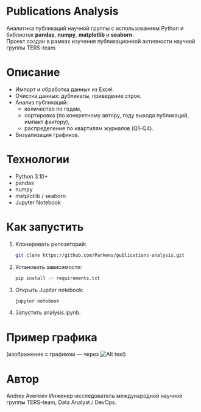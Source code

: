 # Publications Analysis

Аналитика публикаций научной группы с использованием Python и библиотек **pandas**, **numpy**, **matplotlib** и **seaborn**.  
Проект создан в рамках изучения публикационной активности научной группы TERS-team.

# Описание
- Импорт и обработка данных из Excel.
- Очистка данных: дубликаты, приведение строк.
- Анализ публикаций:
  - количество по годам,
  - сортировка (по конкретному автору, году выхода публикаций, импакт фактору),
  - распределение по квартилям журналов (Q1–Q4).
- Визуализация графиков.

# Технологии
- Python 3.10+
- pandas
- numpy
- matplotlib / seaborn
- Jupyter Notebook

# Как запустить
1. Клонировать репозиторий:
   ```bash
   git clone https://github.com/Parkens/publications-analysis.git
2. Установить зависимости:
   ```bash
   pip install -r requirements.txt
3. Открыть Jupiter notebook:
   ```bash
   jupyter notebook
4. Запустить analysis.ipynb.

# Пример графика
(изображение с графиком — через ![Alt text](path/to/image.png))

# Автор
Andrey Averkiev
Инженер-исследователь международной научной группы TERS-team, Data Analyst / DevOps.
